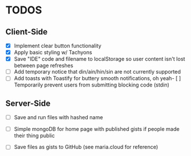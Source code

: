 # TODOS

## Client-Side
- [x] Implement clear button functionality
- [x] Apply basic styling w/ Tachyons
- [x] Save "IDE" code and filename to localStorage so user content isn't lost between page refreshes
- [ ] Add temporary notice that din/ain/hin/sin are not currently supported
- [ ] Add toasts with Toastify for buttery smooth notifications, oh yeah- [ ] Temporarily prevent users from submitting blocking code (stdin)

## Server-Side
- [ ] Save and run files with hashed name
- [ ] Simple mongoDB for home page with published gists if people made their thing public
- [ ] Save files as gists to GitHub (see maria.cloud for reference)



